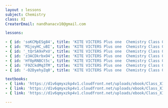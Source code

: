 ```yaml
--- 
layout : lessons 
subject: Chemistry
class: XI
CreaterEmail: nandhanacv10@gmail.com

lessons: 

- { id: 'soKCMpESg84', title: 'KITE VICTERS Plus one  Chemistry Class 01 (First Bell-ഫസ്റ്റ് ബെല്‍)' }
- { id: 'M1joyHC_uBI', title: 'KITE VICTERS Plus one  Chemistry Class 02 (First Bell-ഫസ്റ്റ് ബെല്‍)' }
- { id: '_tQrSA9xPxU', title: 'KITE VICTERS Plus one  Chemistry Class 03 (First Bell-ഫസ്റ്റ് ബെല്‍)' }
- { id: 'z3ACDkrbxO4', title: 'KITE VICTERS Plus one  Chemistry Class 04 (First Bell-ഫസ്റ്റ് ബെല്‍)' }
- { id: 'Hf0pRNBCt5c', title: 'KITE VICTERS Plus one  Chemistry Class 05 (First Bell-ഫസ്റ്റ് ബെല്‍)' }
- { id: 'F9ZCkdMq3TM', title: 'KITE VICTERS Plus one  Chemistry Class 06 (First Bell-ഫസ്റ്റ് ബെല്‍)' }
- { id: '-O2DyehyZq0', title: 'KITE VICTERS Plus one  Chemistry Class 07 (First Bell-ഫസ്റ്റ് ബെല്‍)' }

textbooks:
- { link: 'https://d1v6qmyxzkp4v1.cloudfront.net/uploads/ebook/Class_XI/Chemistry/Chemistry_1.pdf', title: 'Chemistry Part -1' , medium: 'English' }
- { link: 'https://d1v6qmyxzkp4v1.cloudfront.net/uploads/ebook/Class_XI/Chemistry/XI_Chemistry_%20Part_I.pdf', title: 'Chemistry part -1' , medium: 'Malayalam' }
- { link: 'https://d1v6qmyxzkp4v1.cloudfront.net/uploads/ebook/Class_XI/Chemistry/XI_Chemistry_Part_II.pdf', title: 'Chemistry Part -2' , medium: 'Malayalam' }

---
```

